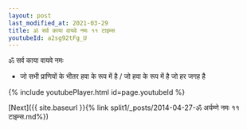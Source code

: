 ```yaml
---
layout: post
last_modified_at: 2021-03-29
title: ॐ सर्व काया वायवे नमः ११ टाइम्स
youtubeId: a2sg92tFg_U
---
```

 
 
 ॐ सर्व काया वायवे नमः  
 
 -  जो सभी प्राणियों के भीतर हवा के रूप में है / जो हवा के रूप में है जो हर जगह है 
 
  
 
  
 
 
 
 
 
 


{% include youtubePlayer.html id=page.youtubeId %}
 
[Next]({{ site.baseurl }}{% link  split1/_posts/2014-04-27-ॐ अर्यम्णे नमः ११ टाइम्स.md%})
 
